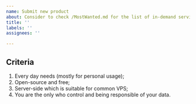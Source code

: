 ```yaml
---
name: Submit new product
about: Consider to check /MostWanted.md for the list of in-demand services
title: ''
labels: ''
assignees: ''

---
```


## Criteria
1. Every day needs (mostly for personal usage);
1. Open-source and free;
1. Server-side which is suitable for common VPS;
1. You are the only who control and being responsible of your data.
